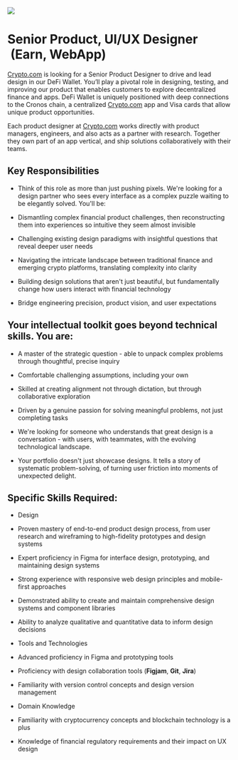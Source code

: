 ![](https://lh7-rt.googleusercontent.com/docsz/AD_4nXe4svlaHoNUeCDBIQnhpuQHGoKhs2vEirhiTAsbe2B6H7a0uuauRhzTGwcoapAHL7_PfFnI0hkAZ3h3yvfNy1p6OB-pabtC5emhTA5bCLfIBs27IwTNhquMvK5I5l1gfzwI80266w?key=0SyCjnrIk_kPUPJCu8vG8igd)

# Senior Product, UI/UX Designer  (Earn, WebApp)

[Crypto.com](http://crypto.com/) is looking for a Senior Product Designer to drive and lead design in our DeFi Wallet. You’ll play a pivotal role in designing, testing, and improving our product that enables customers to explore decentralized finance and apps. DeFi Wallet is uniquely positioned with deep connections to the Cronos chain, a centralized [Crypto.com](http://crypto.com/) app and Visa cards that allow unique product opportunities.

Each product designer at [Crypto.com](http://crypto.com/) works directly with product managers, engineers, and also acts as a partner with research. Together they own part of an app vertical, and ship solutions collaboratively with their teams.

## Key Responsibilities

*   Think of this role as more than just pushing pixels. We're looking for a design partner who sees every interface as a complex puzzle waiting to be elegantly solved. You'll be:
    
*   Dismantling complex financial product challenges, then reconstructing them into experiences so intuitive they seem almost invisible
    
*   Challenging existing design paradigms with insightful questions that reveal deeper user needs
    
*   Navigating the intricate landscape between traditional finance and emerging crypto platforms, translating complexity into clarity
    
*   Building design solutions that aren't just beautiful, but fundamentally change how users interact with financial technology
    
*   Bridge engineering precision, product vision, and user expectations
    

## Your intellectual toolkit goes beyond technical skills. You are:

*   A master of the strategic question - able to unpack complex problems through thoughtful, precise inquiry
    
*   Comfortable challenging assumptions, including your own
    
*   Skilled at creating alignment not through dictation, but through collaborative exploration
    
*   Driven by a genuine passion for solving meaningful problems, not just completing tasks
    
*   We're looking for someone who understands that great design is a conversation - with users, with teammates, with the evolving technological landscape.
    
*   Your portfolio doesn't just showcase designs. It tells a story of systematic problem-solving, of turning user friction into moments of unexpected delight.
    

## Specific Skills Required:

*   Design
    
*   Proven mastery of end-to-end product design process, from user research and wireframing to high-fidelity prototypes and design systems
    
*   Expert proficiency in Figma for interface design, prototyping, and maintaining design systems
    
*   Strong experience with responsive web design principles and mobile-first approaches
    
*   Demonstrated ability to create and maintain comprehensive design systems and component libraries
    
*   Ability to analyze qualitative and quantitative data to inform design decisions
    
*   Tools and Technologies
    
*   Advanced proficiency in Figma and prototyping tools
    
*   Proficiency with design collaboration tools (**Figjam**, **Git**, **Jira**)
    
*   Familiarity with version control concepts and design version management
    
*   Domain Knowledge
    
*   Familiarity with cryptocurrency concepts and blockchain technology is a plus
    
*   Knowledge of financial regulatory requirements and their impact on UX design